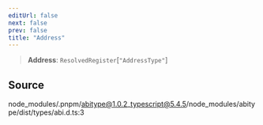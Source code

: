 ```yaml
---
editUrl: false
next: false
prev: false
title: "Address"
---
```


> **Address**: `ResolvedRegister`\[`"AddressType"`\]

## Source

node\_modules/.pnpm/abitype@1.0.2\_typescript@5.4.5/node\_modules/abitype/dist/types/abi.d.ts:3
